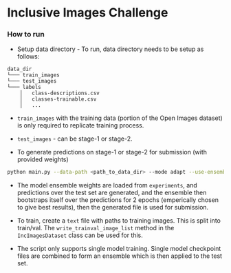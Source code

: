 # Inclusive Images Challenge


### How to run

* Setup data directory - To run, data directory needs to be setup as follows:

```
data_dir
└─── train_images
└─── test_images
└─── labels
    │   class-descriptions.csv
    │   classes-trainable.csv
    │   ...
```

* `train_images` with the training data (portion of the Open Images dataset)
is only required to replicate training process.

* `test_images` - can be stage-1 or stage-2.

* To generate predictions on stage-1 or stage-2 for submission (with provided weights)


```bash
python main.py --data-path <path_to_data_dir> --mode adapt --use-ensemble true --n-models 5
```

* The model ensemble weights are loaded from `experiments`, and predictions over the test
set are generated, and the ensemble then bootstraps itself over the predictions for 2 epochs
(emperically chosen to give best results), then the generated file is used for submission.

* To train, create a `text` file with paths to training images. This is split into train/val.
The `write_trainval_image_list` method in the `IncImagesDataset` class can be used for this.

* The script only supports single model training. Single model checkpoint files are combined to
form an ensemble which is then applied to the test set.
